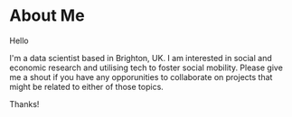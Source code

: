 # About Me
Hello

I'm a data scientist based in Brighton, UK. I am interested in social and economic research and utilising tech to foster social mobility. Please give me a shout if you have any opporunities to collaborate on projects that might be related to either of those topics. 

Thanks!

